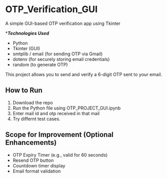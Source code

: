 # OTP_Verification_GUI
A simple GUI-based OTP verification app using Tkinter

******Technologies Used*****
- Python
- Tkinter (GUI)
- smtplib / email (for sending OTP via Gmail)
- dotenv (for securely storing email credentials)
- random (to generate OTP)

This project allows you to send and verify a 6-digit OTP sent to your email.

## How to Run
1. Download the repo
2. Run the Python file using OTP_PROJECT_GUI.ipynb
3. Enter mail id and otp received in that mail
4. Try differnt test cases.

## Scope for Improvement (Optional Enhancements)
- OTP Expiry Timer (e.g., valid for 60 seconds)
- Resend OTP button
- Countdown timer display
- Email format validation
